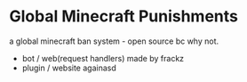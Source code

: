 # Global Minecraft Punishments
a global minecraft ban system - open source bc why not.
- bot / web(request handlers) made by frackz
- plugin / website againasd

